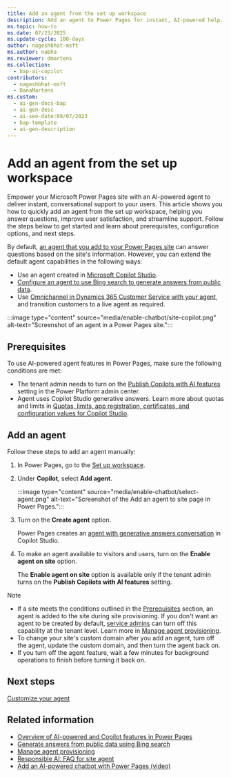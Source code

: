 ```yaml
---
title: Add an agent from the set up workspace
description: Add an agent to Power Pages for instant, AI-powered help. Improve user experience and resolve questions faster with easy setup instructions.
ms.topic: how-to
ms.date: 07/23/2025
ms.update-cycle: 180-days
author: nageshbhat-msft
ms.author: nabha
ms.reviewer: dmartens
ms.collection:
  - bap-ai-copilot
contributors:
  - nageshbhat-msft
  - DanaMartens
ms.custom:
  - ai-gen-docs-bap
  - ai-gen-desc
  - ai-seo-date:09/07/2023
  - bap-template
  - ai-gen-description
---
```


# Add an agent from the set up workspace

Empower your Microsoft Power Pages site with an AI-powered agent to deliver instant, conversational support to your users. This article shows you how to quickly add an agent from the set up workspace, helping you answer questions, improve user satisfaction, and streamline support. Follow the steps below to get started and learn about prerequisites, configuration options, and next steps.

By default, [an agent that you add to your Power Pages site](#add-an-agent) can answer questions based on the site's information. However, you can extend the default agent capabilities in the following ways:

- Use an agent created in [Microsoft Copilot Studio](agent-how-to.md).
- [Configure an agent to use Bing search to generate answers from public data](force-bing-index.md).
- Use [Omnichannel in Dynamics 365 Customer Service with your agent](../configure/omnichannel.md), and transition customers to a live agent as required.

:::image type="content" source="media/enable-chatbot/site-copilot.png" alt-text="Screenshot of an agent in a Power Pages site.":::

## Prerequisites

To use AI-powered agent features in Power Pages, make sure the following conditions are met:

- The tenant admin needs to turn on the [Publish Copilots with AI features](/microsoft-copilot-studio/security-and-governance) setting in the Power Platform admin center.
- Agent uses Copilot Studio generative answers. Learn more about quotas and limits in [Quotas, limits, app registration, certificates, and configuration values for Copilot Studio](/microsoft-copilot-studio/requirements-quotas).

## Add an agent

Follow these steps to add an agent manually:

1. In Power Pages, go to the [Set up workspace](../configure/setup-workspace.md).
1. Under **Copilot**, select **Add agent**.

    :::image type="content" source="media/enable-chatbot/select-agent.png" alt-text="Screenshot of the Add an agent to site page in Power Pages.":::

1. Turn on the **Create agent** option.

    Power Pages creates an [agent with generative answers conversation](/microsoft-copilot-studio/nlu-boost-conversations) in Copilot Studio.

1. To make an agent available to visitors and users, turn on the **Enable agent on site** option.

    The **Enable agent on site** option is available only if the tenant admin turns on the **Publish Copilots with AI features** setting.

> [!NOTE]
> - If a site meets the conditions outlined in the [Prerequisites](#prerequisites) section, an agent is added to the site during site provisioning. If you don't want an agent to be created by default, [service admins](/power-platform/admin/use-service-admin-role-manage-tenant) can turn off this capability at the tenant level. Learn more in [Manage agent provisioning](/power-pages/getting-started/manage-copilot-provisioning).
> - To change your site's custom domain after you add an agent, turn off the agent, update the custom domain, and then turn the agent back on.
> - If you turn off the agent feature, wait a few minutes for background operations to finish before turning it back on.

## Next steps

[Customize your agent](../getting-started/customize-your-agent.md)

## Related information

- [Overview of AI-powered and Copilot features in Power Pages](../configure/ai-copilot-overview.md)
- [Generate answers from public data using Bing search](../getting-started/force-bing-index.md)
- [Manage agent provisioning](../getting-started/manage-agent-provisioning.md)
- [Responsible AI: FAQ for site agent](../faq-site-agent.md)
- [Add an AI-powered chatbot with Power Pages (video)](https://youtu.be/ohANXe1bfos?feature=shared)
